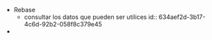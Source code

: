 - Rebase
	- consultar los datos que pueden ser utilices
	  id:: 634aef2d-3b17-4c6d-92b2-058f8c379e45
-